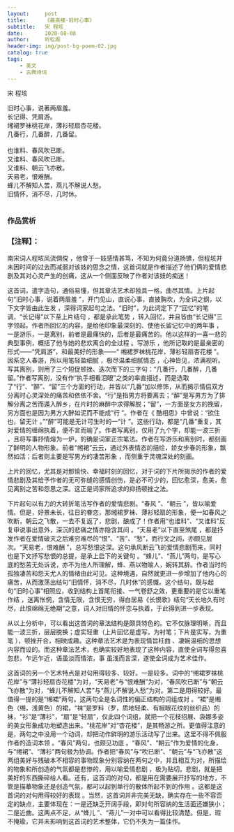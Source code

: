 ```yaml
---
layout:     post
title:      《最高楼·旧时心事》
subtitle:   宋 程垓
date:       2020-08-08
author:     听松阁
header-img: img/post-bg-poem-02.jpg
catalog: true
tags:
    - 美文
    - 古典诗词
---
```


宋 程垓

旧时心事，说著两眉羞。<br>
长记得、凭肩游。<br>
缃裙罗袜桃花岸，薄衫轻扇杏花楼。<br>
几番行，几番醉，几番留。<br>
<br>
也谁料、春风吹已断。<br>
又谁料、春风吹已断。<br>
又谁料、朝云飞亦散。<br>
天易老，恨难酬。<br>
蜂儿不解知人苦，燕儿不解说人愁。<br>
旧情怀，消不尽，几时休。<br>
<br>

### 作品赏析
### 【注释】：
南宋词人程垓风流倜傥 ，他曾于一妓感情甚笃，不知为何竟分道扬镳，但程垓并未因时间的过去而减弱对该妓的思念之情，这首词就是作者描述了他们俩的爱情悲剧及其对心灵产生的创痛，这从一个侧面反映了作者对该妓的痴迷！

这首词，遣字造句，通俗易懂，但其章法艺术却独具一格，曲尽其情。上片起句“旧时心事，说着两眉羞 ”，开门见山，直说心事，直披胸坎，为全词之纲，以下文字皆由此生发 ，深得词家起句之法。“旧时”，为此词定下了“回忆”的笔调，“长记得”以下至上片结句 ，都是承此笔势 ，转入回忆，并且皆由“长记得”三字领起。作者所回忆的内容，是给他印象最深刻的、使他长留记忆中的两年事 ，一是游乐，一是离别，前者是最痛快的，后者是最痛苦的。他以这样的一喜一悲的典型事例，概括了他与她的悲欢离合的全过程 。写游乐 ，他所记取的是最亲密的形式——“凭肩游”，和最美好的形象——“ 缃裙罗袜桃花岸，薄衫轻扇杏花楼 ”。因系恋人春游，所以用笔轻盈细腻 ，极尽温柔细腻情态 ，心神皆见，浓满视听。写其离别，则用了三个短促顿挫、迭次而下的三字句：“几番行，几番醉，几番留。”作者写离别，没有作“执手相看泪眼”之类的率直描述，而是选取了“行”、“醉”、“留”三个方面的行动，并皆以“几番”加以修饰，从而揭示情侣双方分离时心灵深处的痛苦和依依不舍。“行”是指男方将要离去；“醉”是写男方为了排解分离之苦而遁入醉乡，在片时的麻醉中求得解脱；“留”，一方面是女方的挽留，另方面也是因为男方大醉如泥而不能成“行 ”。作者在《 酷相思》中曾说：“欲住也，留无计 。”“醉”可能是无计可生时的一“计 ”。这些行动，都是“几番”重复，其对爱情的缠绵执着，便不言而喻了。作者写离别，仅用了九个字，却能一波三折 ，且将写事抒情熔为一炉，的确是词家正宗笔法。作者在写游乐和离别时，都刻画了鲜明的人物形象。前者“缃裙”云云，通过外表情态的描绘，娇女步春的形象，飘然如活；后者则主要是写男方的凄苦形象 ，而侧重于灵魂深处的刻画。

上片的回忆，尤其是对那愉快、幸福时刻的回忆，对于词的下片所揭示的作者的爱情悲剧及其给予作者的无可弥缝的感情创伤，是必不可少的，回忆愈深，愈美，愈见离别之苦和怨思之深。这正是词家所追求的抑扬顿挫之法。

下片起句以有力的大转折笔法写作者的爱情悲剧。“春风 ”、“朝云 ”，皆以喻爱情。但是，好景未长，往日的眷恋，那缃裙罗袜、薄衫轻扇的形象，便一如春风之吹断，朝云之飞散，一去不复返了，悲剧，酿成了！作者用“也谁料”、“又谁料”反复申说事出意外，深沉的悲痛之情亦隐含其间 。“天易老”以下直至煞尾 ，都是抒发作者在爱情破灭之后难穷难尽的“恨”、“苦”、“愁”，而行文之间，亦颇见层次。“天易老，恨难酬 ”，总写愁恨这深。这句承风断云飞的爱情悲剧而来，同时也是下文抒写愁恨的总提，是承上启下的关键句 。“蜂儿”、“燕儿”两句，是写心底的愁苦无处诉说，亦不为他人所理解，蜂、燕以物喻人，婉转其辞。作者当时的孤独凄苦和怨天尤人的情绪由此可见。这种境遇，自然就更进一步增加了他内心的痛苦，从而激荡出结句“旧情怀，消不尽，几时休”的感慨。这个结句，既与起句“旧时心事”相照应，收到结构上首尾衔接、一气卷舒之效，更重要的是它以重笔作结 ，迷离怅惘，含情无限，含恨无穷，得白居易《长恨歌》结句“天长地久有时尽，此恨绵绵无绝期”之意，词人对旧情的怀恋与执着，于此得到进一步表现。

从以上分析中，可以看出这首词的章法结构是颇具特色的。它不仅脉理明晰，而且能一波三折，层层脱换；虚实轻重（上片回忆是虚写，为衬笔；下片是实写，为重笔 ），顿挫开合，相映成趣。这种章法艺术是为表现情旨枉曲 、凄婉温细的思想内容而设的。而这种章法艺术，也确实较好地表现了这种内容，直使全词写得忽喜忽悲，乍远乍近，语虽淡而情浓，事
虽浅而言深，遂使全词成为艺术佳作。

这首词的另一个艺术特点是对句用得较多、较好。一是较多。词中的“缃裙罗袜桃花岸”与“薄衫轻扇杏花楼”为对，“天易老”与“恨难酬”为对，“春风吹已断”与“朝云飞亦散”为对，“蜂儿不解知人苦”与“燕儿不解说人愁”为对。第二是用得较好。最值得一提的是“缃裙”两句。这两句全是名词性的偏正结构的词组成对 。“裙”是缃色（缃，浅黄色）的裙，“袜”是罗料（罗，质地轻柔、有椒眼花纹的丝织品）的袜，“衫”是“薄衫”，“扇”是“轻扇”，仅此四个词组，就把一个花枝招展、袅娜多姿的美女形象成功地塑造出来。“桃花岸”对“杏花楼”，是其畅游之所。更值得注意的是，两句之中没用一个动词，却把动作鲜明的游乐活动写了出来。这里不得不佩服作者的造词本领 。“春风”两句，也颇见功底 。“春风”、“朝云”作为爱情的化身，与“缃裙”、“薄衫”两句极为协调。作者把“春风”与“吹已断”、“朝云”与“飞亦散”这两组美好与残破本不相容的事物现象分别容纳在两句之中，并且相互为对，所描绘的物象和所创造的气氛都是悲惨的，用以喻爱情悲剧 ，极为贴切。悲剧，就是把美好的东西撕碎给人看。还有，这首词的对句，都是用在需要展开抒写的地方，不管是描摹物象还是创造气氛，都可以起到单行的散体所起不到的作用 。这都是这首词的对句用得较好的表现 。当然，这首词并非完美无缺，确实存在一些不容否定的缺点，主要体现在：一是还缺乏开阔手段，即对句所容纳的生活面还嫌狭小；二是近曲。这两点不足，从“蜂儿 ”、“燕儿”一对中可以看得比较清楚。但是，瑕不掩瑜，它并未影响到这首词的艺术整体，它仍不失为一篇佳作。
